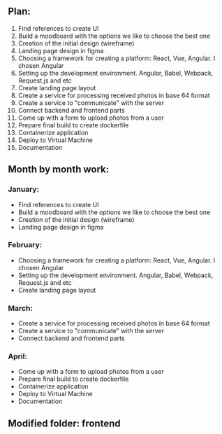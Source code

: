 ## Plan:
1. Find references to create UI
2. Build a moodboard with the options we like to choose the best one
3. Creation of the initial design (wireframe)
4. Landing page design in figma
5. Choosing a framework for creating a platform: React, Vue, Angular. I chosen Angular
6. Setting up the development environment. Angular, Babel, Webpack, Request.js and etc
7. Create landing page layout
8. Create a service for processing received photos in base 64 format
9. Create a service to "communicate" with the server
10. Connect backend and frontend parts
11. Come up with a form to upload photos from a user
12. Prepare final build to create dockerfile
13. Containerize application
14. Deploy to Virtual Machine
15. Documentation


## Month by month work:
### January:
- Find references to create UI
- Build a moodboard with the options we like to choose the best one
- Creation of the initial design (wireframe)
- Landing page design in figma


### February:
- Choosing a framework for creating a platform: React, Vue, Angular. I chosen Angular
- Setting up the development environment. Angular, Babel, Webpack, Request.js and etc
- Create landing page layout

### March:
- Create a service for processing received photos in base 64 format
- Create a service to "communicate" with the server
- Connect backend and frontend parts

### April:
- Come up with a form to upload photos from a user
- Prepare final build to create dockerfile
- Containerize application
- Deploy to Virtual Machine
- Documentation

## Modified folder: frontend

